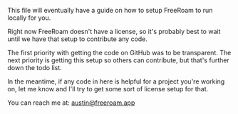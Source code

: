 This file will eventually have a guide on how to setup FreeRoam to run locally for you.

Right now FreeRoam doesn't have a license, so it's probably best to wait until we have that setup to contribute any code.

The first priority with getting the code on GitHub was to be transparent. The next priority is getting this setup so others can contribute, but that's further down the todo list.

In the meantime, if any code in here is helpful for a project you're working on, let me know and I'll try to get some sort of license setup for that.

You can reach me at: austin@freeroam.app
